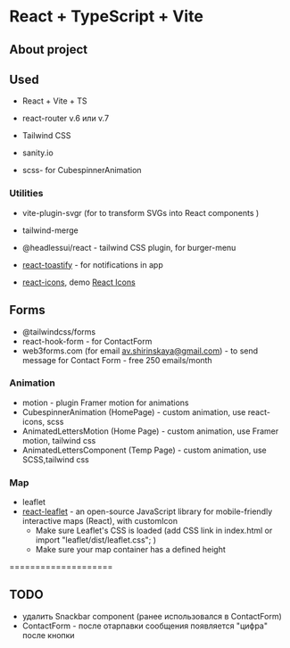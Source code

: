 # React + TypeScript + Vite
## About project

## Used
- React + Vite + TS
- react-router v.6 или v.7
- Tailwind CSS
- sanity.io

- scss- for CubespinnerAnimation

### Utilities
- vite-plugin-svgr (for to transform SVGs into React components )
- tailwind-merge
- @headlessui/react - tailwind CSS plugin, for burger-menu

- [react-toastify](https://www.npmjs.com/package/react-toastify) - for notifications in app
- [react-icons](https://www.npmjs.com/package/react-icons), demo [React Icons](https://react-icons.github.io/react-icons/)

## Forms
- @tailwindcss/forms
- react-hook-form - for ContactForm
- web3forms.com (for email av.shirinskaya@gmail.com) - to send message for Contact Form - free 250 emails/month

### Animation
- motion - plugin Framer motion for animations
- CubespinnerAnimation (HomePage) - custom animation, use react-icons, scss
- AnimatedLettersMotion (Home Page) - custom animation, use Framer motion, tailwind css
- AnimatedLettersComponent (Temp Page) - custom animation, use SCSS,tailwind css

### Map
- leaflet
- [react-leaflet](https://react-leaflet.js.org/docs/start-setup/) - an open-source JavaScript library for mobile-friendly interactive maps (React), with customIcon
  - Make sure Leaflet's CSS is loaded (add CSS link in index.html or import "leaflet/dist/leaflet.css";  )
  - Make sure your map container has a defined height

====================

## TODO
- удалить Snackbar component (ранее использовался в ContactForm)
- ContactForm - после отарпавки сообщения появляется "цифра" после кнопки